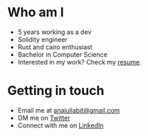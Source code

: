 # Who am I

- 5 years working as a dev
- Solidity engineer
- Rust and cairo enthusiast
- Bachelor in Computer Science
- Interested in my work? Check my [resume](./resume/resume.pdf).

# Getting in touch
- Email me at [anajuliabit@gmail.com](mailto:anajuliabit@gmail.com)
- DM me on [Twitter](https://twitter.com/anajuliabit)
- Connect with me on [LinkedIn](https://www.linkedin.com/in/anajuliabit)

